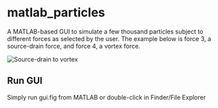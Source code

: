 # matlab_particles
A MATLAB-based GUI to simulate a few thousand particles subject to different forces as selected by the user. The example below is force 3, a source-drain force, and force 4, a vortex force.

![Source-drain to vortex](/examples/gdemo4.gif)

## Run GUI

Simply run gui.fig from MATLAB or double-click in Finder/File Explorer